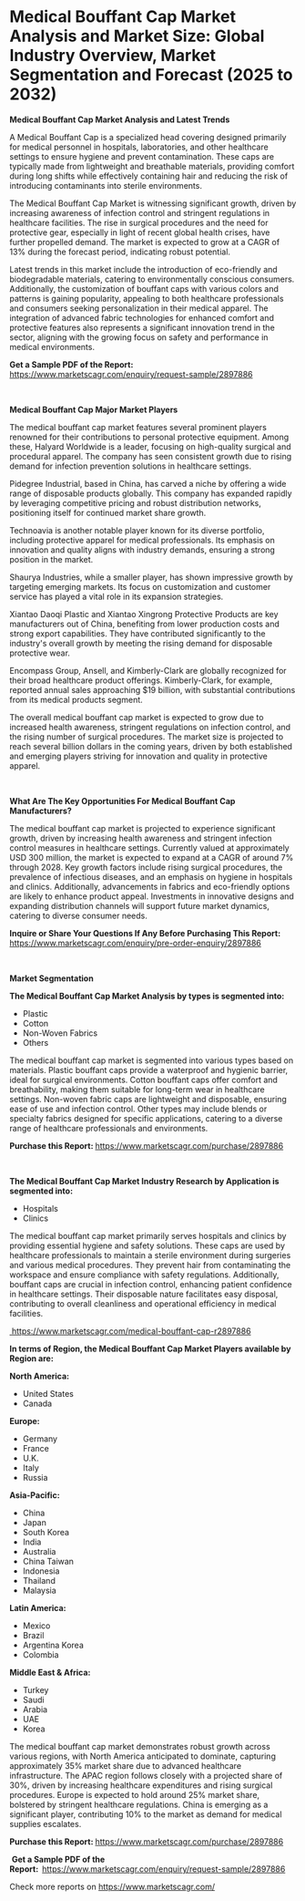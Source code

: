 <p><h1>Medical Bouffant Cap Market Analysis and Market Size: Global Industry Overview, Market Segmentation and Forecast (2025 to 2032)</h1></p><p><strong>Medical Bouffant Cap Market Analysis and Latest Trends</strong></p>
<p><p>A Medical Bouffant Cap is a specialized head covering designed primarily for medical personnel in hospitals, laboratories, and other healthcare settings to ensure hygiene and prevent contamination. These caps are typically made from lightweight and breathable materials, providing comfort during long shifts while effectively containing hair and reducing the risk of introducing contaminants into sterile environments.</p><p>The Medical Bouffant Cap Market is witnessing significant growth, driven by increasing awareness of infection control and stringent regulations in healthcare facilities. The rise in surgical procedures and the need for protective gear, especially in light of recent global health crises, have further propelled demand. The market is expected to grow at a CAGR of 13% during the forecast period, indicating robust potential. </p><p>Latest trends in this market include the introduction of eco-friendly and biodegradable materials, catering to environmentally conscious consumers. Additionally, the customization of bouffant caps with various colors and patterns is gaining popularity, appealing to both healthcare professionals and consumers seeking personalization in their medical apparel. The integration of advanced fabric technologies for enhanced comfort and protective features also represents a significant innovation trend in the sector, aligning with the growing focus on safety and performance in medical environments.</p></p>
<p><strong>Get a Sample PDF of the Report:&nbsp;</strong> <a href="https://www.marketscagr.com/enquiry/request-sample/2897886?utm_campaign=2941&utm_medium=2&utm_source=Github&utm_content=ia&utm_term=15032025&utm_id=medical-bouffant-cap">https://www.marketscagr.com/enquiry/request-sample/2897886</a></p>
<p>&nbsp;</p>
<p><strong>Medical Bouffant Cap Major Market Players</strong></p>
<p><p>The medical bouffant cap market features several prominent players renowned for their contributions to personal protective equipment. Among these, Halyard Worldwide is a leader, focusing on high-quality surgical and procedural apparel. The company has seen consistent growth due to rising demand for infection prevention solutions in healthcare settings. </p><p>Pidegree Industrial, based in China, has carved a niche by offering a wide range of disposable products globally. This company has expanded rapidly by leveraging competitive pricing and robust distribution networks, positioning itself for continued market share growth.</p><p>Technoavia is another notable player known for its diverse portfolio, including protective apparel for medical professionals. Its emphasis on innovation and quality aligns with industry demands, ensuring a strong position in the market.</p><p>Shaurya Industries, while a smaller player, has shown impressive growth by targeting emerging markets. Its focus on customization and customer service has played a vital role in its expansion strategies.</p><p>Xiantao Daoqi Plastic and Xiantao Xingrong Protective Products are key manufacturers out of China, benefiting from lower production costs and strong export capabilities. They have contributed significantly to the industry's overall growth by meeting the rising demand for disposable protective wear.</p><p>Encompass Group, Ansell, and Kimberly-Clark are globally recognized for their broad healthcare product offerings. Kimberly-Clark, for example, reported annual sales approaching $19 billion, with substantial contributions from its medical products segment.</p><p>The overall medical bouffant cap market is expected to grow due to increased health awareness, stringent regulations on infection control, and the rising number of surgical procedures. The market size is projected to reach several billion dollars in the coming years, driven by both established and emerging players striving for innovation and quality in protective apparel.</p></p>
<p>&nbsp;</p>
<p><strong>What Are The Key Opportunities For Medical Bouffant Cap Manufacturers?</strong></p>
<p><p>The medical bouffant cap market is projected to experience significant growth, driven by increasing health awareness and stringent infection control measures in healthcare settings. Currently valued at approximately USD 300 million, the market is expected to expand at a CAGR of around 7% through 2028. Key growth factors include rising surgical procedures, the prevalence of infectious diseases, and an emphasis on hygiene in hospitals and clinics. Additionally, advancements in fabrics and eco-friendly options are likely to enhance product appeal. Investments in innovative designs and expanding distribution channels will support future market dynamics, catering to diverse consumer needs.</p></p>
<p><strong>Inquire or Share Your Questions If Any Before Purchasing This Report:</strong> <a href="https://www.marketscagr.com/enquiry/pre-order-enquiry/2897886?utm_campaign=2941&utm_medium=2&utm_source=Github&utm_content=ia&utm_term=15032025&utm_id=medical-bouffant-cap">https://www.marketscagr.com/enquiry/pre-order-enquiry/2897886</a></p>
<p>&nbsp;</p>
<p><strong>Market Segmentation</strong></p>
<p><strong>The Medical Bouffant Cap Market Analysis by types is segmented into:</strong></p>
<p><ul><li>Plastic</li><li>Cotton</li><li>Non-Woven Fabrics</li><li>Others</li></ul></p>
<p><p>The medical bouffant cap market is segmented into various types based on materials. Plastic bouffant caps provide a waterproof and hygienic barrier, ideal for surgical environments. Cotton bouffant caps offer comfort and breathability, making them suitable for long-term wear in healthcare settings. Non-woven fabric caps are lightweight and disposable, ensuring ease of use and infection control. Other types may include blends or specialty fabrics designed for specific applications, catering to a diverse range of healthcare professionals and environments.</p></p>
<p><strong>Purchase this Report:&nbsp;</strong><a href="https://www.marketscagr.com/purchase/2897886?utm_campaign=2941&utm_medium=2&utm_source=Github&utm_content=ia&utm_term=15032025&utm_id=medical-bouffant-cap">https://www.marketscagr.com/purchase/2897886</a></p>
<p>&nbsp;</p>
<p><strong>The Medical Bouffant Cap Market Industry Research by Application is segmented into:</strong></p>
<p><ul><li>Hospitals</li><li>Clinics</li></ul></p>
<p><p>The medical bouffant cap market primarily serves hospitals and clinics by providing essential hygiene and safety solutions. These caps are used by healthcare professionals to maintain a sterile environment during surgeries and various medical procedures. They prevent hair from contaminating the workspace and ensure compliance with safety regulations. Additionally, bouffant caps are crucial in infection control, enhancing patient confidence in healthcare settings. Their disposable nature facilitates easy disposal, contributing to overall cleanliness and operational efficiency in medical facilities.</p></p>
<p><a href="https://www.marketscagr.com/medical-bouffant-cap-r2897886?utm_campaign=2941&utm_medium=2&utm_source=Github&utm_content=ia&utm_term=15032025&utm_id=medical-bouffant-cap">&nbsp;https://www.marketscagr.com/medical-bouffant-cap-r2897886</a></p>
<p><strong>In terms of Region, the Medical Bouffant Cap Market Players available by Region are:</strong></p>
<p>
    <p> <strong> North America: </strong>
        <ul>
            <li>United States</li>
            <li>Canada</li>
        </ul>
        </p> 
    <p> <strong> Europe: </strong>
        <ul>
            <li>Germany</li>
            <li>France</li>
            <li>U.K.</li>
            <li>Italy</li>
            <li>Russia</li>
        </ul>
        </p> 
    <p> <strong> Asia-Pacific: </strong>
        <ul>
            <li>China</li>
            <li>Japan</li>
            <li>South Korea</li>
            <li>India</li>
            <li>Australia</li>
            <li>China Taiwan</li>
            <li>Indonesia</li>
            <li>Thailand</li>
            <li>Malaysia</li>
        </ul>
        </p> 
    <p> <strong> Latin America: </strong>
        <ul>
            <li>Mexico</li>
            <li>Brazil</li>
            <li>Argentina Korea</li>
            <li>Colombia</li>
        </ul>
        </p> 
    <p> <strong> Middle East & Africa: </strong>
        <ul>
            <li>Turkey</li>
            <li>Saudi</li>
            <li>Arabia</li>
            <li>UAE</li>
            <li>Korea</li>
        </ul>
    </p>
    </p>
<p><p>The medical bouffant cap market demonstrates robust growth across various regions, with North America anticipated to dominate, capturing approximately 35% market share due to advanced healthcare infrastructure. The APAC region follows closely with a projected share of 30%, driven by increasing healthcare expenditures and rising surgical procedures. Europe is expected to hold around 25% market share, bolstered by stringent healthcare regulations. China is emerging as a significant player, contributing 10% to the market as demand for medical supplies escalates.</p></p>
<p><strong>Purchase this Report: </strong><a href="https://www.marketscagr.com/purchase/2897886?utm_campaign=2941&utm_medium=2&utm_source=Github&utm_content=ia&utm_term=15032025&utm_id=medical-bouffant-cap">https://www.marketscagr.com/purchase/2897886</a></p>
<p>&nbsp;<strong>Get a Sample PDF of the Report:&nbsp;&nbsp;</strong><a href="https://www.marketscagr.com/enquiry/request-sample/2897886?utm_campaign=2941&utm_medium=2&utm_source=Github&utm_content=ia&utm_term=15032025&utm_id=medical-bouffant-cap">https://www.marketscagr.com/enquiry/request-sample/2897886</a></p>
<p><strong></strong></p>
<p>Check more reports on <a href="https://www.marketscagr.com/?utm_campaign=2941&utm_medium=2&utm_source=Github&utm_content=ia&utm_term=15032025&utm_id=medical-bouffant-cap">https://www.marketscagr.com/</a></p>